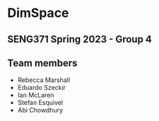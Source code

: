 # DimSpace

## SENG371 Spring 2023 - Group 4

## Team members
- Rebecca Marshall
- Eduardo Szeckir
- Ian McLaren
- Stefan Esquivel
- Abi Chowdhury
